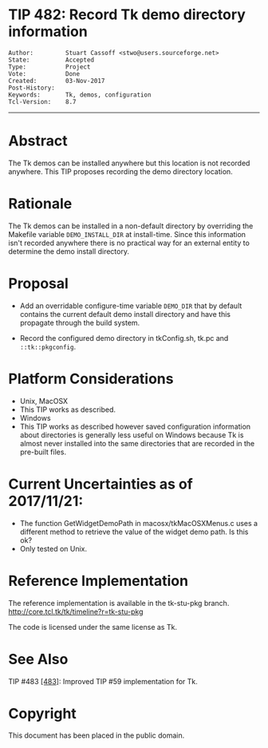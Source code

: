 # TIP 482: Record Tk demo directory information
	Author:         Stuart Cassoff <stwo@users.sourceforge.net>
	State:          Accepted
	Type:           Project
	Vote:           Done
	Created:        03-Nov-2017
	Post-History:   
	Keywords:       Tk, demos, configuration
	Tcl-Version:    8.7
-----
# Abstract

The Tk demos can be installed anywhere but this location is not recorded anywhere.
This TIP proposes recording the demo directory location.

# Rationale

The Tk demos can be installed in a non-default directory
by overriding the Makefile variable `DEMO_INSTALL_DIR` at install-time.
Since this information isn't recorded anywhere
there is no practical way for an external entity
to determine the demo install directory.

# Proposal

* Add an overridable configure-time variable `DEMO_DIR`
that by default contains the current default demo install directory
and have this propagate through the build system.

* Record the configured demo directory in tkConfig.sh, tk.pc and `::tk::pkgconfig`.

# Platform Considerations

* Unix, MacOSX
 * This TIP works as described.
* Windows
 * This TIP works as described however saved configuration information about directories
   is generally less useful on Windows because Tk is almost never installed into the same
   directories that are recorded in the pre-built files.

# Current Uncertainties as of 2017/11/21:
* The function GetWidgetDemoPath in macosx/tkMacOSXMenus.c uses a different method
  to retrieve the value of the widget demo path. Is this ok?
* Only tested on Unix.

# Reference Implementation

The reference implementation is available in the tk-stu-pkg branch. <http://core.tcl.tk/tk/timeline?r=tk-stu-pkg>

The code is licensed under the same license as Tk.

# See Also

TIP #483 [[483]](483.md): Improved TIP #59 implementation for Tk.

# Copyright

This document has been placed in the public domain.
